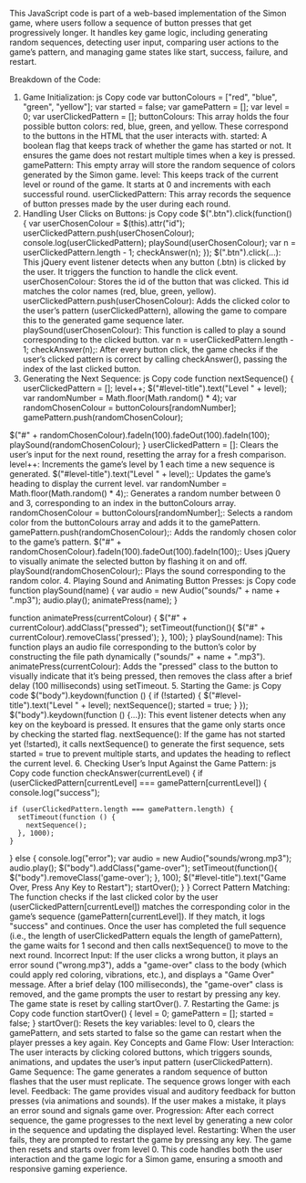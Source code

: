 This JavaScript code is part of a web-based implementation of the Simon game, where users follow a sequence of button presses that get progressively longer. It handles key game logic, including generating random sequences, detecting user input, comparing user actions to the game’s pattern, and managing game states like start, success, failure, and restart.

Breakdown of the Code:
1. Game Initialization:
js
Copy code
var buttonColours = ["red", "blue", "green", "yellow"];
var started = false;
var gamePattern = [];
var level = 0;
var userClickedPattern = [];
buttonColours: This array holds the four possible button colors: red, blue, green, and yellow. These correspond to the buttons in the HTML that the user interacts with.
started: A boolean flag that keeps track of whether the game has started or not. It ensures the game does not restart multiple times when a key is pressed.
gamePattern: This empty array will store the random sequence of colors generated by the Simon game.
level: This keeps track of the current level or round of the game. It starts at 0 and increments with each successful round.
userClickedPattern: This array records the sequence of button presses made by the user during each round.
2. Handling User Clicks on Buttons:
js
Copy code
$(".btn").click(function() {
  var userChosenColour = $(this).attr("id");
  userClickedPattern.push(userChosenColour);
  console.log(userClickedPattern);
  playSound(userChosenColour);
  var n = userClickedPattern.length - 1;
  checkAnswer(n);
});
$(".btn").click(...): This jQuery event listener detects when any button (.btn) is clicked by the user. It triggers the function to handle the click event.
userChosenColour: Stores the id of the button that was clicked. This id matches the color names (red, blue, green, yellow).
userClickedPattern.push(userChosenColour): Adds the clicked color to the user’s pattern (userClickedPattern), allowing the game to compare this to the generated game sequence later.
playSound(userChosenColour): This function is called to play a sound corresponding to the clicked button.
var n = userClickedPattern.length - 1; checkAnswer(n);: After every button click, the game checks if the user’s clicked pattern is correct by calling checkAnswer(), passing the index of the last clicked button.
3. Generating the Next Sequence:
js
Copy code
function nextSequence() {
  userClickedPattern = [];
  level++;
  $("#level-title").text("Level " + level);
  var randomNumber = Math.floor(Math.random() * 4);
  var randomChosenColour = buttonColours[randomNumber];
  gamePattern.push(randomChosenColour);

  $("#" + randomChosenColour).fadeIn(100).fadeOut(100).fadeIn(100);
  playSound(randomChosenColour);
}
userClickedPattern = []: Clears the user’s input for the next round, resetting the array for a fresh comparison.
level++: Increments the game’s level by 1 each time a new sequence is generated.
$("#level-title").text("Level " + level);: Updates the game’s heading to display the current level.
var randomNumber = Math.floor(Math.random() * 4);: Generates a random number between 0 and 3, corresponding to an index in the buttonColours array.
randomChosenColour = buttonColours[randomNumber];: Selects a random color from the buttonColours array and adds it to the gamePattern.
gamePattern.push(randomChosenColour);: Adds the randomly chosen color to the game’s pattern.
$("#" + randomChosenColour).fadeIn(100).fadeOut(100).fadeIn(100);: Uses jQuery to visually animate the selected button by flashing it on and off.
playSound(randomChosenColour);: Plays the sound corresponding to the random color.
4. Playing Sound and Animating Button Presses:
js
Copy code
function playSound(name) {
  var audio = new Audio("sounds/" + name + ".mp3");
  audio.play();
  animatePress(name);
}

function animatePress(currentColour) {
  $("#" + currentColour).addClass("pressed");
  setTimeout(function(){
    $("#" + currentColour).removeClass('pressed');
  }, 100);
}
playSound(name): This function plays an audio file corresponding to the button’s color by constructing the file path dynamically ("sounds/" + name + ".mp3").
animatePress(currentColour): Adds the "pressed" class to the button to visually indicate that it’s being pressed, then removes the class after a brief delay (100 milliseconds) using setTimeout.
5. Starting the Game:
js
Copy code
$("body").keydown(function () {
  if (!started) {
    $("#level-title").text("Level " + level);
    nextSequence();
    started = true;
  }
});
$("body").keydown(function () {...}): This event listener detects when any key on the keyboard is pressed. It ensures that the game only starts once by checking the started flag.
nextSequence(): If the game has not started yet (!started), it calls nextSequence() to generate the first sequence, sets started = true to prevent multiple starts, and updates the heading to reflect the current level.
6. Checking User’s Input Against the Game Pattern:
js
Copy code
function checkAnswer(currentLevel) {
  if (userClickedPattern[currentLevel] === gamePattern[currentLevel]) {
    console.log("success");

    if (userClickedPattern.length === gamePattern.length) {
      setTimeout(function () {
        nextSequence();
      }, 1000);
    }
  } else {
    console.log("error");
    var audio = new Audio("sounds/wrong.mp3");
    audio.play();
    $("body").addClass("game-over");
    setTimeout(function(){
      $("body").removeClass('game-over');
    }, 100);
    $("#level-title").text("Game Over, Press Any Key to Restart");
    startOver();
  }
}
Correct Pattern Matching:
The function checks if the last clicked color by the user (userClickedPattern[currentLevel]) matches the corresponding color in the game’s sequence (gamePattern[currentLevel]).
If they match, it logs "success" and continues. Once the user has completed the full sequence (i.e., the length of userClickedPattern equals the length of gamePattern), the game waits for 1 second and then calls nextSequence() to move to the next round.
Incorrect Input:
If the user clicks a wrong button, it plays an error sound ("wrong.mp3"), adds a "game-over" class to the body (which could apply red coloring, vibrations, etc.), and displays a "Game Over" message.
After a brief delay (100 milliseconds), the "game-over" class is removed, and the game prompts the user to restart by pressing any key.
The game state is reset by calling startOver().
7. Restarting the Game:
js
Copy code
function startOver() {
  level = 0;
  gamePattern = [];
  started = false;
}
startOver(): Resets the key variables: level to 0, clears the gamePattern, and sets started to false so the game can restart when the player presses a key again.
Key Concepts and Game Flow:
User Interaction: The user interacts by clicking colored buttons, which triggers sounds, animations, and updates the user’s input pattern (userClickedPattern).
Game Sequence: The game generates a random sequence of button flashes that the user must replicate. The sequence grows longer with each level.
Feedback: The game provides visual and auditory feedback for button presses (via animations and sounds). If the user makes a mistake, it plays an error sound and signals game over.
Progression: After each correct sequence, the game progresses to the next level by generating a new color in the sequence and updating the displayed level.
Restarting: When the user fails, they are prompted to restart the game by pressing any key. The game then resets and starts over from level 0.
This code handles both the user interaction and the game logic for a Simon game, ensuring a smooth and responsive gaming experience.
